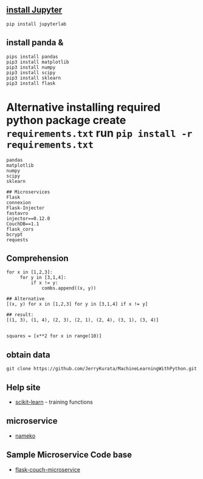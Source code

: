 ## [install Jupyter](https://pip.pypa.io/en/stable/reference/pip_install/#requirements-file-format)
```jshelllanguage
pip install jupyterlab
```

## install panda &
```jshelllanguage
pips install pandas
pip3 install matplotlib
pip3 install numpy
pip3 install scipy
pip3 install sklearn
pip3 install flask
```

# Alternative installing required python package create ```requirements.txt``` run ```pip install -r requirements.txt```
```jshelllanguage
pandas
matplotlib
numpy
scipy
sklearn

## Microservices
Flask
connexion
Flask-Injector
fastavro
injector==0.12.0
CouchDB==1.1
flask_cors
bcrypt
requests
```
## Comprehension
```
for x in [1,2,3]:
     for y in [3,1,4]:
         if x != y:
             combs.append((x, y))

## Alternative             
[(x, y) for x in [1,2,3] for y in [3,1,4] if x != y]

## result:
[(1, 3), (1, 4), (2, 3), (2, 1), (2, 4), (3, 1), (3, 4)]


squares = [x**2 for x in range(10)]
```

## obtain data
```jshelllanguage
git clone https://github.com/JerryKurata/MachineLearningWithPython.git
```

## Help site
- [scikit-learn](https://scikit-learn.org/stable/) - training functions

## microservice
- [nameko](https://www.toptal.com/python/introduction-python-microservices-nameko)

## Sample Microservice Code base
- [flask-couch-microservice](https://github.com/Ryan-Gordon/flask-couch-microservice.git)
